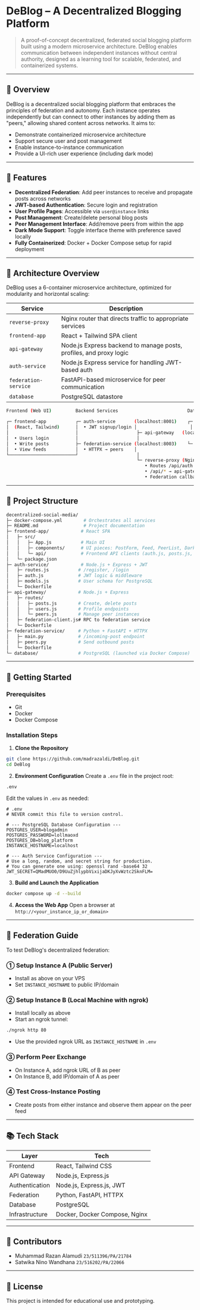 # DeBlog – A Decentralized Blogging Platform

> A proof-of-concept decentralized, federated social blogging platform built using a modern microservice architecture. DeBlog enables communication between independent instances without central authority, designed as a learning tool for scalable, federated, and containerized systems.

---

## 🚀 Overview

DeBlog is a decentralized social blogging platform that embraces the principles of federation and autonomy. Each instance operates independently but can connect to other instances by adding them as "peers," allowing shared content across networks. It aims to:

* Demonstrate containerized microservice architecture
* Support secure user and post management
* Enable instance-to-instance communication
* Provide a UI-rich user experience (including dark mode)

---

## 🌟 Features

* **Decentralized Federation**: Add peer instances to receive and propagate posts across networks
* **JWT-based Authentication**: Secure login and registration
* **User Profile Pages**: Accessible via `user@instance` links
* **Post Management**: Create/delete personal blog posts
* **Peer Management Interface**: Add/remove peers from within the app
* **Dark Mode Support**: Toggle interface theme with preference saved locally
* **Fully Containerized**: Docker + Docker Compose setup for rapid deployment

---

## 📆 Architecture Overview

DeBlog uses a 6-container microservice architecture, optimized for modularity and horizontal scaling:

| Service              | Description                                                        |
| -------------------- | ------------------------------------------------------------------ |
| `reverse-proxy`      | Nginx router that directs traffic to appropriate services          |
| `frontend-app`       | React + Tailwind SPA client                                        |
| `api-gateway`        | Node.js Express backend to manage posts, profiles, and proxy logic |
| `auth-service`       | Node.js Express service for handling JWT-based auth                |
| `federation-service` | FastAPI-based microservice for peer communication                  |
| `database`           | PostgreSQL datastore                                               |

```bash
Frontend (Web UI)         Backend Services                          Databases / Storage

┌─ frontend-app           ┌─ auth-service       (localhost:8001)    ┌─ userdb      (PostgreSQL: 5432)
│  (React, Tailwind)      │  • JWT signup/login │                    │
│                         │                      ├─ api-gateway   (localhost:8002) ─── PostgreSQL / Peers & Posts
│  • Users login          │                      │
│  • Write posts          ├─ federation-service (localhost:8003)    └─ media storage (if included)
│  • View feeds           │  • HTTPX → peers    │
└─────────────────────────┘                      │
                                                 └─ reverse-proxy (Nginx: 80/443)
                                                    • Routes /api/auth → auth-service
                                                    • /api/* → api-gateway
                                                    • Federation callbacks → federation-service
```


---

## 📂 Project Structure

```bash
decentralized-social-media/
├─ docker-compose.yml        # Orchestrates all services
├─ README.md                 # Project documentation
├─ frontend-app/            # React SPA
│   ├─ src/
│   │   ├─ App.js           # Main UI
│   │   ├─ components/      # UI pieces: PostForm, Feed, PeerList, DarkModeToggle
│   │   └─ api/             # Frontend API clients (auth.js, posts.js, federation.js)
│   └─ package.json
├─ auth-service/            # Node.js + Express + JWT
│   ├─ routes.js           # /register, /login
│   ├─ auth.js             # JWT logic & middleware
│   ├─ models.js           # User schema for PostgreSQL
│   └─ Dockerfile
├─ api-gateway/            # Node.js + Express
│   ├─ routes/
│   │   ├─ posts.js        # Create, delete posts
│   │   ├─ users.js        # Profile endpoints
│   │   └─ peers.js        # Manage peer instances
│   ├─ federation-client.js# RPC to federation service
│   └─ Dockerfile
├─ federation-service/     # Python + FastAPI + HTTPX
│   ├─ main.py             # /incoming-post endpoint
│   ├─ peers.py            # Send outbound posts
│   └─ Dockerfile
└─ database/               # PostgreSQL (launched via Docker Compose)

```

---

## 🚪 Getting Started

### Prerequisites

* Git
* Docker
* Docker Compose

### Installation Steps

1. **Clone the Repository**

```bash
git clone https://github.com/madrazaldi/DeBlog.git
cd DeBlog
```

2. **Environment Configuration**
   Create a `.env` file in the project root:

```bash
.env
```

Edit the values in `.env` as needed:

```env
# .env
# NEVER commit this file to version control.

# --- PostgreSQL Database Configuration ---
POSTGRES_USER=blogadmin
POSTGRES_PASSWORD=lollmaoxd
POSTGRES_DB=blog_platform
INSTANCE_HOSTNAME=localhost

# --- Auth Service Configuration ---
# Use a long, random, and secret string for production.
# You can generate one using: openssl rand -base64 32
JWT_SECRET=QMadMUO0/D9UuZjhlypbVixijaDKJyXvWztc2SknFLM=
```

3. **Build and Launch the Application**

```bash
docker compose up -d --build
```

4. **Access the Web App**
   Open a browser at `http://<your_instance_ip_or_domain>`

---

## 🧰 Federation Guide

To test DeBlog's decentralized federation:

### ① Setup Instance A (Public Server)

* Install as above on your VPS
* Set `INSTANCE_HOSTNAME` to public IP/domain

### ② Setup Instance B (Local Machine with ngrok)

* Install locally as above
* Start an ngrok tunnel:

```bash
./ngrok http 80
```

* Use the provided ngrok URL as `INSTANCE_HOSTNAME` in `.env`

### ③ Perform Peer Exchange

* On Instance A, add ngrok URL of B as peer
* On Instance B, add IP/domain of A as peer

### ④ Test Cross-Instance Posting

* Create posts from either instance and observe them appear on the peer feed

---

## 📚 Tech Stack

| Layer          | Tech                          |
| -------------- | ----------------------------- |
| Frontend       | React, Tailwind CSS           |
| API Gateway    | Node.js, Express.js           |
| Authentication | Node.js, Express.js, JWT      |
| Federation     | Python, FastAPI, HTTPX        |
| Database       | PostgreSQL                    |
| Infrastructure | Docker, Docker Compose, Nginx |

---

## 💼 Contributors

* Muhammad Razan Alamudi
  `23/511396/PA/21784`
* Satwika Nino Wandhana
  `23/516202/PA/22066`

---

## 📖 License

This project is intended for educational use and prototyping.

